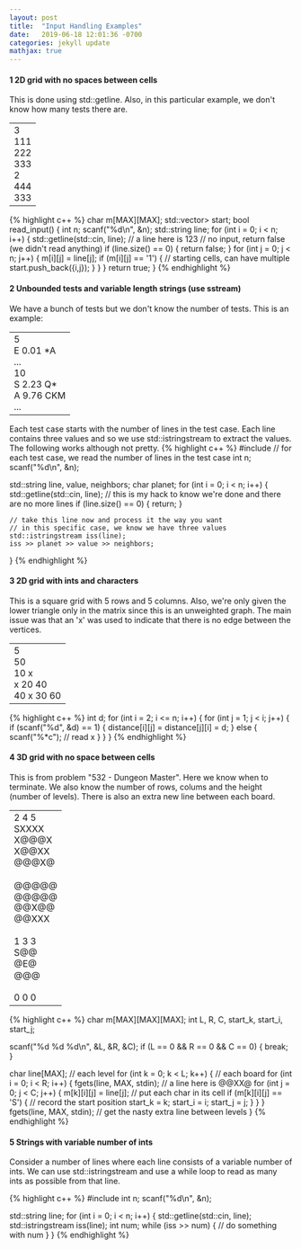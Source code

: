 ```yaml
---
layout: post
title:  "Input Handling Examples"
date:   2019-06-18 12:01:36 -0700
categories: jekyll update
mathjax: true
---
```

<h4><b>1 2D grid with no spaces between cells</b></h4>
This is done using std::getline. Also, in this particular example, we don't know how many tests there are.<br>
<table>
<td>
3 <br>
111 <br>
222 <br>
333 <br>
2 <br>
444 <br>
333 <br>
</td>
</table>
{% highlight c++ %}
char m[MAX][MAX];
std::vector<std::pair<int,int>> start;
bool read_input() {
    int n;
    scanf("%d\n", &n);
    std::string line;
    for (int i = 0; i < n; i++) {
        std::getline(std::cin, line); // a line here is 123
        // no input, return false (we didn't read anything)
        if (line.size() == 0) { return false; }
        for (int j = 0; j < n; j++) {
            m[i][j] = line[j];
            if (m[i][j] == '1') { // starting cells, can have multiple
                start.push_back({i,j});
            }
        }
    }
    return true;
}
{% endhighlight %}
<!------------------------------------------------------------------------->
<h4><b>2 Unbounded tests and variable length strings (use sstream)</b></h4>
We have a bunch of tests but we don't know the number of tests. This is an example:<br>
<table>
	<td>
5 <br>
E 0.01 *A <br>
... <br>
10 <br>
S 2.23 Q* <br>
A 9.76 CKM <br>
...
</td>
</table>

Each test case starts with the number of lines in the test case. Each line contains three values and so we use std::istringstream to extract the values. The following works although not pretty. 
{% highlight c++ %}
#include<sstream>
// for each test case, we read the number of lines in the test case
int n;
scanf("%d\n", &n);

std::string line, value, neighbors;
char planet;
for (int i = 0; i < n; i++) {
    std::getline(std::cin, line);
	// this is my hack to know we're done and there are no more lines
    if (line.size() == 0) { return; }
	
	// take this line now and process it the way you want
	// in this specific case, we know we have three values
    std::istringstream iss(line);
    iss >> planet >> value >> neighbors;
}
{% endhighlight %}
<!------------------------------------------------------------------------->
<h4><b>3 2D grid with ints and characters</b></h4>
This is a square grid with 5 rows and 5 columns. Also, we're only given the lower triangle only in the matrix since this is an unweighted graph. The main issue was that an 'x' was used to indicate that there is no edge between the vertices.
<table>
<td>
5 <br>
50 <br>
10 x <br>
x 20 40 <br>
40 x 30 60<br>
</td>
</table>
{% highlight c++ %}
int d;
for (int i = 2; i <= n; i++) {
    for (int j = 1; j < i; j++) {
        if (scanf("%d", &d) == 1) {
            distance[i][j] = distance[j][i] = d;
        } else {
            scanf("%*c"); // read x
        }
    }
}
{% endhighlight %}
<!------------------------------------------------------------------------->
<h4><b>4 3D grid with no space between cells</b></h4>
This is from problem "532 - Dungeon Master". Here we know when to terminate. We also know the number of rows, colums and the height (number of levels). There is also an extra new line between each board.
<table>
<td>
2 4 5 <br>
SXXXX <br>
X@@@X <br>
X@@XX <br>
@@@X@<br>
<br>
@@@@@ <br>
@@@@@ <br>
@@X@@ <br>
@@XXX <br>
<br>
1 3 3 <br>
S@@<br>
@E@ <br>
@@@ <br>
<br>
0 0 0
</td>
</table>
{% highlight c++ %}
char m[MAX][MAX][MAX];
int L, R, C, start_k, start_i, start_j;

scanf("%d %d %d\n", &L, &R, &C);
if (L == 0 && R == 0 && C == 0) { break; }

char line[MAX];
// each level
for (int k = 0; k < L; k++) {
    // each board
    for (int i = 0; i < R; i++) {
        fgets(line, MAX, stdin); // a line here is @@XX@
        for (int j = 0; j < C; j++) {
            m[k][i][j] = line[j]; // put each char in its cell
            if (m[k][i][j] == 'S') { // record the start position
                start_k = k;
                start_i = i;
                start_j = j;
            }
        }
    }
    fgets(line, MAX, stdin); // get the nasty extra line between levels
}
{% endhighlight %}
<!------------------------------------------------------------------------->
<h4><b>5 Strings with variable number of ints</b></h4>
Consider a number of lines where each line consists of a variable number of ints. We can use std::istringstream and use a while loop to read as many ints as possible from that line.

{% highlight c++ %}
#include<sstream>
int n;
scanf("%d\n", &n);

std::string line;
for (int i = 0; i < n; i++) {
    std::getline(std::cin, line);
    std::istringstream iss(line);
    int num;
    while (iss >> num) {
        // do something with num
    }
}
{% endhighlight %}

